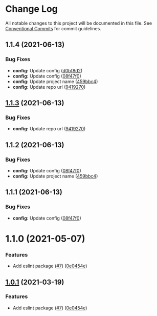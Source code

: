 # Change Log

All notable changes to this project will be documented in this file.
See [Conventional Commits](https://conventionalcommits.org) for commit guidelines.

## 1.1.4 (2021-06-13)


### Bug Fixes

* **config:** Update config ([d0bf8d2](https://github.com/newtes/safariswap-toolkit/commit/d0bf8d25ce4c624c6dbe4d0425a08d492d163bc5))
* **config:** Update config ([08f47f0](https://github.com/newtes/safariswap-toolkit/commit/08f47f0901491add4a4b28852541d5bc25ea8fd9))
* **config:** Update project name ([459bbc4](https://github.com/newtes/safariswap-toolkit/commit/459bbc4d3ac8876c487be5255a8f5271f9297b0b))
* **config:** Update repo url ([9419270](https://github.com/newtes/safariswap-toolkit/commit/94192709ab1485b29d64d30595c2da4f529b18f0))





## [1.1.3](https://github.com/newtes/safariswap-toolkit/compare/@safariswap/eslint-config-pancake@1.1.2...@safariswap/eslint-config-pancake@1.1.3) (2021-06-13)


### Bug Fixes

* **config:** Update repo url ([9419270](https://github.com/newtes/safariswap-toolkit/commit/94192709ab1485b29d64d30595c2da4f529b18f0))





## 1.1.2 (2021-06-13)


### Bug Fixes

* **config:** Update config ([08f47f0](https://github.com/newtes/safariswap-toolkit/tree/main/packages/eslint-config-pancake/commit/08f47f0901491add4a4b28852541d5bc25ea8fd9))
* **config:** Update project name ([459bbc4](https://github.com/newtes/safariswap-toolkit/tree/main/packages/eslint-config-pancake/commit/459bbc4d3ac8876c487be5255a8f5271f9297b0b))





## 1.1.1 (2021-06-13)


### Bug Fixes

* **config:** Update config ([08f47f0](https://github.com/newtes/safariswap-toolkit/tree/main/packages/eslint-config-pancake/commit/08f47f0901491add4a4b28852541d5bc25ea8fd9))





# 1.1.0 (2021-05-07)


### Features

* Add eslint package ([#7](https://github.com/pancakeswap/pancake-toolkit/tree/master/packages/eslint-config-pancake/issues/7)) ([0e0454e](https://github.com/pancakeswap/pancake-toolkit/tree/master/packages/eslint-config-pancake/commit/0e0454eb9a63e976934956dc5c66fbef2ce2017a))





## [1.0.1](https://github.com/pancakeswap/pancake-toolkit/tree/master/packages/eslint-config-pancake/compare/@pancakeswap-libs/eslint-config-pancake@1.0.1...@pancakeswap-libs/eslint-config-pancake@1.0.1) (2021-03-19)


### Features

* Add eslint package ([#7](https://github.com/pancakeswap/pancake-toolkit/tree/master/packages/eslint-config-pancake/issues/7)) ([0e0454e](https://github.com/pancakeswap/pancake-toolkit/tree/master/packages/eslint-config-pancake/commit/0e0454eb9a63e976934956dc5c66fbef2ce2017a))
